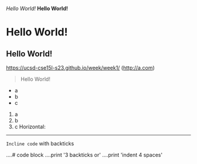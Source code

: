 _Hello World!_
__Hello World!__
# Hello World!
## Hello World!
https://ucsd-cse15l-s23.github.io/week/week1/ (http://a.com)
> Hello World!
* a
* b
* c
1. a
2. b
3. c
Horizontal:

***
`Incline code` with backticks

....# code block
....print '3 backticks or'
....print 'indent 4 spaces'
